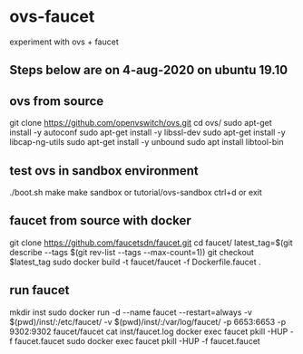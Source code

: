 # ovs-faucet
experiment with ovs + faucet

Steps below are on 4-aug-2020 on ubuntu 19.10
---------------------------------------------

ovs from source
----------------
git clone https://github.com/openvswitch/ovs.git
cd ovs/
sudo apt-get install -y autoconf
sudo apt-get install -y libssl-dev
sudo apt-get install -y libcap-ng-utils
sudo apt-get install -y unbound
sudo apt install libtool-bin

test ovs in sandbox environment
-------------------------------
./boot.sh
make
make sandbox or tutorial/ovs-sandbox
ctrl+d or exit 


faucet from source with docker
------------------------------
git clone https://github.com/faucetsdn/faucet.git
cd faucet/
latest_tag=$(git describe --tags $(git rev-list --tags --max-count=1))
git checkout $latest_tag
sudo docker build -t faucet/faucet -f Dockerfile.faucet .

run faucet
----------
mkdir inst
sudo docker run -d --name faucet --restart=always -v $(pwd)/inst/:/etc/faucet/ -v $(pwd)/inst/:/var/log/faucet/ -p 6653:6653 -p 9302:9302 faucet/faucet
cat inst/faucet.log
docker exec faucet pkill -HUP -f faucet.faucet
sudo docker exec faucet pkill -HUP -f faucet.faucet

